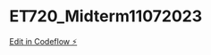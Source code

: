 # ET720_Midterm11072023

[Edit in Codeflow ⚡️](https://stackblitz.com/~/github.com/izabellas63/ET720_Midterm11072023)